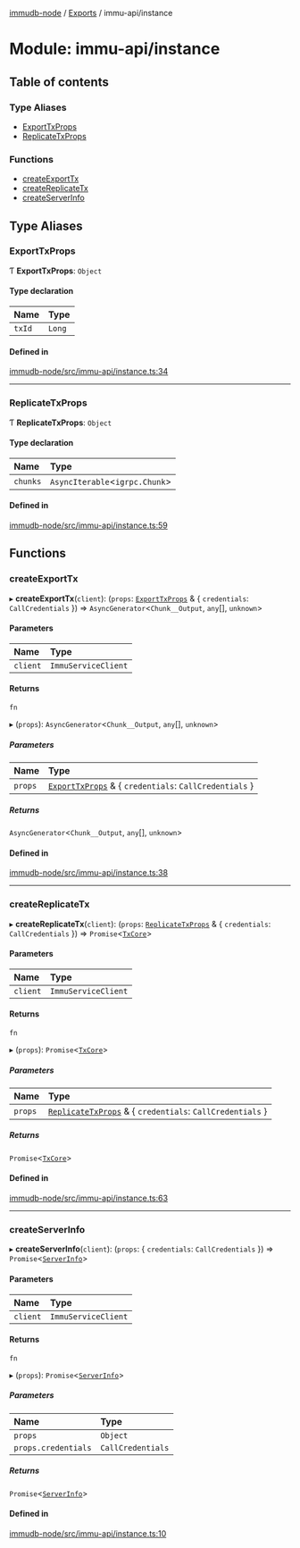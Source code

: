 [immudb-node](../README.md) / [Exports](../modules.md) / immu-api/instance

# Module: immu-api/instance

## Table of contents

### Type Aliases

- [ExportTxProps](immu_api_instance.md#exporttxprops)
- [ReplicateTxProps](immu_api_instance.md#replicatetxprops)

### Functions

- [createExportTx](immu_api_instance.md#createexporttx)
- [createReplicateTx](immu_api_instance.md#createreplicatetx)
- [createServerInfo](immu_api_instance.md#createserverinfo)

## Type Aliases

### ExportTxProps

Ƭ **ExportTxProps**: `Object`

#### Type declaration

| Name | Type |
| :------ | :------ |
| `txId` | `Long` |

#### Defined in

[immudb-node/src/immu-api/instance.ts:34](https://github.com/user3232/node-immu-db/blob/30c0d74/immudb-node/src/immu-api/instance.ts#L34)

___

### ReplicateTxProps

Ƭ **ReplicateTxProps**: `Object`

#### Type declaration

| Name | Type |
| :------ | :------ |
| `chunks` | `AsyncIterable`<`igrpc.Chunk`\> |

#### Defined in

[immudb-node/src/immu-api/instance.ts:59](https://github.com/user3232/node-immu-db/blob/30c0d74/immudb-node/src/immu-api/instance.ts#L59)

## Functions

### createExportTx

▸ **createExportTx**(`client`): (`props`: [`ExportTxProps`](immu_api_instance.md#exporttxprops) & { `credentials`: `CallCredentials`  }) => `AsyncGenerator`<`Chunk__Output`, `any`[], `unknown`\>

#### Parameters

| Name | Type |
| :------ | :------ |
| `client` | `ImmuServiceClient` |

#### Returns

`fn`

▸ (`props`): `AsyncGenerator`<`Chunk__Output`, `any`[], `unknown`\>

##### Parameters

| Name | Type |
| :------ | :------ |
| `props` | [`ExportTxProps`](immu_api_instance.md#exporttxprops) & { `credentials`: `CallCredentials`  } |

##### Returns

`AsyncGenerator`<`Chunk__Output`, `any`[], `unknown`\>

#### Defined in

[immudb-node/src/immu-api/instance.ts:38](https://github.com/user3232/node-immu-db/blob/30c0d74/immudb-node/src/immu-api/instance.ts#L38)

___

### createReplicateTx

▸ **createReplicateTx**(`client`): (`props`: [`ReplicateTxProps`](immu_api_instance.md#replicatetxprops) & { `credentials`: `CallCredentials`  }) => `Promise`<[`TxCore`](types_Tx.md#txcore)\>

#### Parameters

| Name | Type |
| :------ | :------ |
| `client` | `ImmuServiceClient` |

#### Returns

`fn`

▸ (`props`): `Promise`<[`TxCore`](types_Tx.md#txcore)\>

##### Parameters

| Name | Type |
| :------ | :------ |
| `props` | [`ReplicateTxProps`](immu_api_instance.md#replicatetxprops) & { `credentials`: `CallCredentials`  } |

##### Returns

`Promise`<[`TxCore`](types_Tx.md#txcore)\>

#### Defined in

[immudb-node/src/immu-api/instance.ts:63](https://github.com/user3232/node-immu-db/blob/30c0d74/immudb-node/src/immu-api/instance.ts#L63)

___

### createServerInfo

▸ **createServerInfo**(`client`): (`props`: { `credentials`: `CallCredentials`  }) => `Promise`<[`ServerInfo`](types_Instance.md#serverinfo)\>

#### Parameters

| Name | Type |
| :------ | :------ |
| `client` | `ImmuServiceClient` |

#### Returns

`fn`

▸ (`props`): `Promise`<[`ServerInfo`](types_Instance.md#serverinfo)\>

##### Parameters

| Name | Type |
| :------ | :------ |
| `props` | `Object` |
| `props.credentials` | `CallCredentials` |

##### Returns

`Promise`<[`ServerInfo`](types_Instance.md#serverinfo)\>

#### Defined in

[immudb-node/src/immu-api/instance.ts:10](https://github.com/user3232/node-immu-db/blob/30c0d74/immudb-node/src/immu-api/instance.ts#L10)
